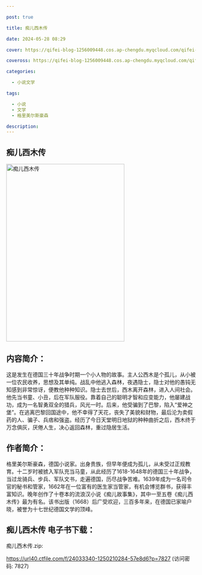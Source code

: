```yaml
---

post: true

title: 痴儿西木传

date: 2024-05-28 08:29

cover: https://qifei-blog-1256009448.cos.ap-chengdu.myqcloud.com/qifei-blog/6610ad0368eb9357131b6475.jpg

coveross: https://qifei-blog-1256009448.cos.ap-chengdu.myqcloud.com/qifei-blog/6610ad0368eb9357131b6475.jpg

categories:

  - 小说文学

tags:

  - 小说
  - 文学
  - 格里美尔斯豪森

description:
---
```


## 痴儿西木传
<img alt="痴儿西木传 " class="aligncenter loading" data-was-processed="true" decoding="async" fetchpriority="high" height="471" src="https://qifei-blog-1256009448.cos.ap-chengdu.myqcloud.com/qifei-blog/6610ad0368eb9357131b6475.jpg " style="cursor: zoom-in;" width="314"/>

## 内容简介：

这是发生在德国三十年战争时期一个小人物的故事。主人公西木是个孤儿，从小被一位农民收养，思想及其单纯。战乱中他逃入森林，夜遇隐士，隐士对他的愚钝无知感到非常惊讶，便教他种种知识。隐士去世后，西木离开森林，进入人间社会。他先当书童、小丑，后在军队服役。靠着自己的聪明才智和应变能力，他屡建战功，成为一名智勇双全的猎兵，风光一时。后来，他受骗到了巴黎，陷入“爱神之堡”。在逃离巴黎回国途中，他不幸得了天花，丧失了美貌和财物，最后沦为卖假药的人、骗子、兵痞和强盗。经历了今日天堂明日地狱的种种曲折之后，西木终于万念俱灰，厌倦人生，决心返回森林，重过隐居生活。

## 作者简介：

格里美尔斯豪森，德国小说家。出身贵族，但早年便成为孤儿，从未受过正规教育。十二岁时被掳入军队充当马童，从此经历了1618-1648年的德国三十年战争，当过龙骑兵、步兵、军队文书，走遍德国，历尽战争苦难。1639年成为一名司令官的秘书和管家，1662年在一位富有的医生家当管家，有机会博览群书，获得丰富知识。晚年创作了十卷本的流浪汉小说《痴儿故事集》，其中一至五卷《痴儿西木传》最为有名。该书出版（1668）后广受欢迎，三百多年来，在德国已家喻户晓，被誉为十七世纪德国文学的顶峰。

## 痴儿西木传 电子书下载：
痴儿西木传.zip: 

https://url40.ctfile.com/f/24033340-1250210284-57e8d6?p=7827 (访问密码: 7827)
